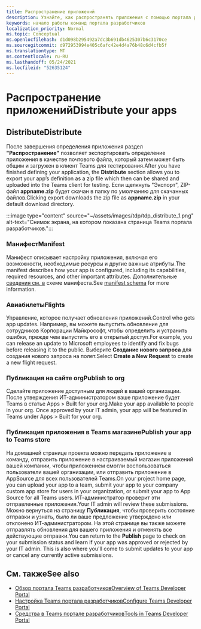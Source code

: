 ```yaml
---
title: Распространение приложений
description: Узнайте, как распространять приложения с помощью портала разработчиков для Microsoft Teams.
keywords: начало работы команд портала разработчиков
localization_priority: Normal
ms.topic: Conceptual
ms.openlocfilehash: d1d098b295492a7dc3b691db4625307b6c3170ce
ms.sourcegitcommit: d972953994e405c6afc42e4d4a76b48c6d4cfb5f
ms.translationtype: MT
ms.contentlocale: ru-RU
ms.lasthandoff: 05/24/2021
ms.locfileid: "52635124"
---
```

# <a name="distribute-your-apps"></a><span data-ttu-id="17729-104">Распространение приложений</span><span class="sxs-lookup"><span data-stu-id="17729-104">Distribute your apps</span></span>

## <a name="distribute"></a><span data-ttu-id="17729-105">Distribute</span><span class="sxs-lookup"><span data-stu-id="17729-105">Distribute</span></span>

<span data-ttu-id="17729-106">После завершения определения приложения раздел **"Распространение"** позволяет экспортировать определение приложения в качестве почтового файла, который затем может быть общим и загружен в клиент Teams для тестирования.</span><span class="sxs-lookup"><span data-stu-id="17729-106">After you have finished defining your application, the **Distribute** section allows you to export your app’s definition as a zip file which then can be shared and uploaded into the Teams client for testing.</span></span> <span data-ttu-id="17729-107">Если щелкнуть "Экспорт", ZIP-файл **appname.zip** будет скачан в папку по умолчанию для скачанных файлов.</span><span class="sxs-lookup"><span data-stu-id="17729-107">Clicking export downloads the zip file as **appname.zip** in your default download directory.</span></span>

:::image type="content" source="~/assets/images/tdp/tdp_distribute_1.png" alt-text="Снимок экрана, на котором показана страница Teams портала разработчиков.":::

### <a name="manifest"></a><span data-ttu-id="17729-109">Манифест</span><span class="sxs-lookup"><span data-stu-id="17729-109">Manifest</span></span>

<span data-ttu-id="17729-110">Манифест описывает настройку приложения, включая его возможности, необходимые ресурсы и другие важные атрибуты.</span><span class="sxs-lookup"><span data-stu-id="17729-110">The manifest describes how your app is configured, including its capabilities, required resources, and other important attributes.</span></span> <span data-ttu-id="17729-111">Дополнительные [сведения см. в](~/resources/schema/manifest-schema.md) схеме манифеста.</span><span class="sxs-lookup"><span data-stu-id="17729-111">See [manifest schema](~/resources/schema/manifest-schema.md) for more information.</span></span>

### <a name="flights"></a><span data-ttu-id="17729-112">Авиабилеты</span><span class="sxs-lookup"><span data-stu-id="17729-112">Flights</span></span>

<span data-ttu-id="17729-113">Управление, которое получает обновления приложений.</span><span class="sxs-lookup"><span data-stu-id="17729-113">Control who gets app updates.</span></span> <span data-ttu-id="17729-114">Например, вы можете выпустить обновление для сотрудников Корпорации Майкрософт, чтобы определить и устранить ошибки, прежде чем выпустить его в открытый доступ.</span><span class="sxs-lookup"><span data-stu-id="17729-114">For example, you can release an update to Microsoft employees to identify and fix bugs before releasing it to the public.</span></span> <span data-ttu-id="17729-115">Выберите **Создание нового запроса** для создания нового запроса на полет.</span><span class="sxs-lookup"><span data-stu-id="17729-115">Select **Create a New Request** to create a new flight request.</span></span>

### <a name="publish-to-org"></a><span data-ttu-id="17729-116">Публикация на сайте org</span><span class="sxs-lookup"><span data-stu-id="17729-116">Publish to org</span></span>

<span data-ttu-id="17729-117">Сделайте приложение доступным для людей в вашей организации. После утверждения ИТ-администратором ваше приложение будет Teams в статье Apps > Built for your org.</span><span class="sxs-lookup"><span data-stu-id="17729-117">Make your app available to people in your org. Once approved by your IT admin, your app will be featured in Teams under Apps > Built for your org.</span></span>

### <a name="publish-your-app-to-teams-store"></a><span data-ttu-id="17729-118">Публикация приложения в Teams магазине</span><span class="sxs-lookup"><span data-stu-id="17729-118">Publish your app to Teams store</span></span>

<span data-ttu-id="17729-119">На домашней странице проекта можно передать приложение в команду, отправить приложение в настраиваемый магазин приложений вашей компании, чтобы приложением смогли воспользоваться пользователи вашей организации, или отправить приложение в AppSource для всех пользователей Teams.</span><span class="sxs-lookup"><span data-stu-id="17729-119">On your project home page, you can upload your app to a team, submit your app to your company custom app store for users in your organization, or submit your app to App Source for all Teams users.</span></span> <span data-ttu-id="17729-120">ИТ-администратор проверит эти отправленные приложения.</span><span class="sxs-lookup"><span data-stu-id="17729-120">Your IT admin will review these submissions.</span></span> <span data-ttu-id="17729-121">Можно вернуться на страницу **Публикация**, чтобы проверить состояние отправки и узнать, было ли ваше предложение утверждено или отклонено ИТ-администратором. На этой странице вы также можете отправлять обновления для вашего приложения и отменять все действующие отправки.</span><span class="sxs-lookup"><span data-stu-id="17729-121">You can return to the **Publish** page to check on your submission status and learn if your app was approved or rejected by your IT admin. This is also where you'll come to submit updates to your app or cancel any currently active submissions.</span></span>

## <a name="see-also"></a><span data-ttu-id="17729-122">См. также</span><span class="sxs-lookup"><span data-stu-id="17729-122">See also</span></span>

* [<span data-ttu-id="17729-123">Обзор портала Teams разработчиков</span><span class="sxs-lookup"><span data-stu-id="17729-123">Overview of Teams Developer Portal</span></span>](~/concepts/build-and-test/teams-developer-portal.md)
* [<span data-ttu-id="17729-124">Настройка Teams портала разработчиков</span><span class="sxs-lookup"><span data-stu-id="17729-124">Configure Teams Developer Portal</span></span>](~/concepts/tdp-configuration.md)
* [<span data-ttu-id="17729-125">Средства в Teams портале разработчиков</span><span class="sxs-lookup"><span data-stu-id="17729-125">Tools in Teams Developer Portal</span></span>](~/concepts/tdp-tools.md)